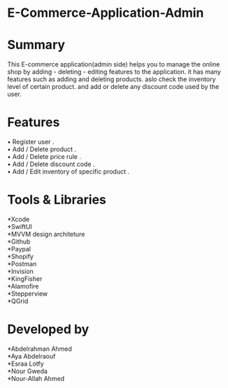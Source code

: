 # E-Commerce-Application-Admin
# Summary
This E-commerce application(admin side) helps you to manage the online shop by adding - deleting - editing features to the application.
it has many features such as adding and deleting products.
aslo check the inventory level of certain product.
and add or delete any discount code used by the user.

# Features
• Register user  .</br>
• Add / Delete product .</br>
• Add / Delete price rule .</br>
• Add / Delete discount code .</br>
• Add / Edit inventory of specific product .</br>

# Tools & Libraries
*Xcode </br>
*SwiftUI </br>
*MVVM design architeture  </br>
*Github </br>
*Paypal </br> 
*Shopify </br>
*Postman </br>
*Invision </br>
*KingFisher </br>
*Alamofire </br>
*Stepperview </br>
*QGrid </br>


# Developed by
*Abdelrahman Ahmed </br>
*Aya Abdelraouf </br>
*Esraa Lotfy </br>
*Nour Gweda </br>
*Nour-Allah Ahmed </br>
